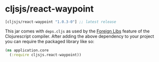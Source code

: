 # cljsjs/react-waypoint

[](dependency)
```clojure
[cljsjs/react-waypoint "1.0.3-0"] ;; latest release
```
[](/dependency)

This jar comes with `deps.cljs` as used by the [Foreign Libs][flibs] feature
of the Clojurescript compiler. After adding the above dependency to your project
you can require the packaged library like so:

```clojure
(ns application.core
  (:require cljsjs.react-waypoint))
```

[flibs]: https://github.com/clojure/clojurescript/wiki/Packaging-Foreign-Dependencies
